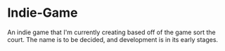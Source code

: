 # Indie-Game
An indie game that I'm currently creating based off of the game sort the court. The name is to be decided, and development is in its early stages.
